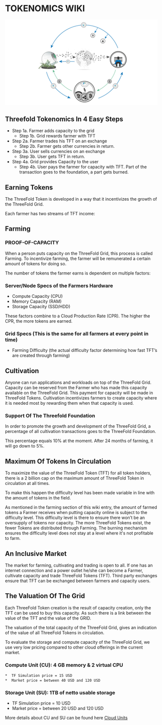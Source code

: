 # TOKENOMICS WIKI

![image alt text](img/tokenomics-flow.jpg)

## Threefold Tokenomics In 4 Easy Steps

- Step 1a. Farmer adds capacity to the grid
   - Step 1b. Grid rewards farmer with TFT
- Step 2a. Farmer trades his TFT on an exchange
   - Step 2b. Farmer gets other currencies in return.
- Step 3a. User sells currencies on an exchange
   - Step 3b. User gets TFT in return.
- Step 4a. Grid provides Capacity to the user
   - Step 4b. User pays the farmer for capacity with TFT. Part of the transaction goes to the foundation, a part gets burned.

## Earning Tokens

The ThreeFold Token is developed in a way that it incentivizes the growth of the ThreeFold Grid. 

Each farmer has two streams of TFT income:

## Farming

### PROOF-OF-CAPACITY

When a person puts capacity on the ThreeFold Grid, this process is called Farming. To incentivize farming, the farmer will be remunerated a certain amount of tokens for doing so. 

The number of tokens the farmer earns is dependent on multiple factors:

### Server/Node Specs of the Farmers Hardware

- Compute Capacity (CPU)
- Memory Capacity (RAM)
- Storage Capacity (SSD/HDD)

These factors combine to a Cloud Production Rate (CPR). The higher the CPR, the more tokens are earned.


### Grid Specs (This is the same for all farmers at every point in time)

- Farming Difficulty (the actual difficulty factor determining how fast TFT’s are created through farming)

## Cultivation

Anyone can run applications and workloads on top of the ThreeFold Grid. Capacity can be reserved from the Farmer who has made this capacity available on the ThreeFold Grid. This payment for capacity will be made in ThreeFold Tokens. Cultivation incentivizes farmers to create capacity where it is needed most by rewarding them when that capacity is used.

### Support Of The Threefold Foundation 

In order to promote the growth and development of the ThreeFold Grid, a percentage of all cultivation transactions goes to the ThreeFold Foundation.

This percentage equals 10% at the moment. After 24 months of farming, it will go down to 5%.

## Maximum Of Tokens In Circulation

   To maximize the value of the ThreeFold Token (TFT) for all token holders, there is a 2 billion cap on the maximum amount of ThreeFold Token in circulation at all times. 
   
To make this happen the difficulty level has been made variable in line with the amount of tokens in the field.

As mentioned in the farming section of this wiki entry, the amount of farmed tokens a Farmer receives when putting capacity online is subject to the difficulty level. This difficulty level is there to ensure there won’t be an oversupply of tokens nor capacity. The more ThreeFold Tokens exist, the fewer Tokens are distributed through Farming. The burning mechanism ensures the difficulty level does not stay at a level where it's not profitable to farm. 

## An Inclusive Market	

The market for farming, cultivating and trading is open to all. If one has an internet connection and a power outlet he/she can become a Farmer, cultivate capacity and trade ThreeFold Tokens (TFT). Third party exchanges ensure that TFT can be exchanged between farmers and capacity users. 

## The Valuation Of The Grid

Each ThreeFold Token creation is the result of capacity creation, only the TFT can be used to buy this capacity.
As such there is a link between the value of the TFT and the value of the GRID.

The valuation of the total capacity of the ThreeFold Grid, gives an indication of the value of all ThreeFold Tokens in circulation. 

To evaluate the storage and compute capacity of the ThreeFold Grid, we use very low pricing compared to other cloud offerings in the current market.

### Compute Unit (CU): 4 GB memory & 2 virtual CPU

    *  TF Simulation price = 15 USD
    *  Market price = between 40 USD and 120 USD

### Storage Unit (SU): 1TB of netto usable storage

* TF Simulation price = 10 USD
* Market price = between 20 USD and 120 USD

More details about CU and SU can be found here [Cloud Units](/grid/concepts/cloud_units.md)

